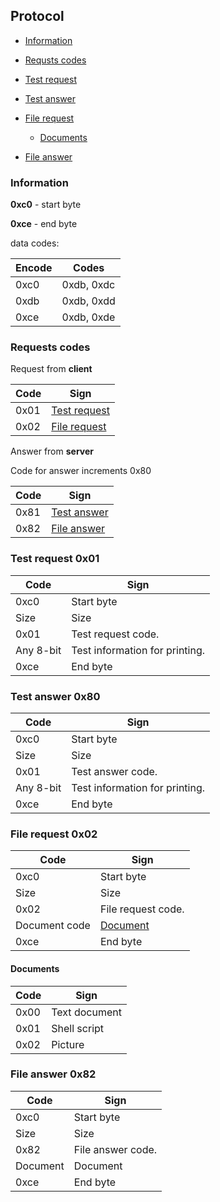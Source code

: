 ## Protocol

- [Information](#information)

- [Requsts codes](#requests-codes)

- [Test request](#test-request-0x01)

- [Test answer](#test-answer-0x80)

- [File request](#file-request-0x02)

    - [Documents](#documents)

- [File answer](#file-answer-0x82)

### Information

**0xc0** - start byte

**0xce** - end byte

data codes:

| Encode   | Codes          |
|----------|----------------|
| 0xc0     | 0xdb, 0xdc     |
| 0xdb     | 0xdb, 0xdd     |
| 0xce     | 0xdb, 0xde     |

### Requests codes

Request from **client**

| Code   | Sign                                  |
|--------|---------------------------------------|
| 0x01   | [Test request](#test-request-0x01)    |
| 0x02   | [File request](#file-request-0x02)    |

Answer from **server**

Code for answer increments 0x80

| Code   | Sign                                  |
|--------|---------------------------------------|
| 0x81   | [Test answer](#test-answer-0x80)      |
| 0x82   | [File answer](#file-answer-0x82)      |


### Test request 0x01

| Code      | Sign                                  |
|-----------|---------------------------------------|
| 0xc0      | Start byte                            |
| Size      | Size                                  |
| 0x01      | Test request code.                    |
| Any 8-bit | Test information for printing.        |
| 0xce      | End byte                              |

### Test answer 0x80

| Code      | Sign                                  |
|-----------|---------------------------------------|
| 0xc0      | Start byte                            |
| Size      | Size                                  |
| 0x01      | Test answer code.                     |
| Any 8-bit | Test information for printing.        |
| 0xce      | End byte                              |

### File request 0x02

| Code          | Sign                                  |
|---------------|---------------------------------------|
| 0xc0          | Start byte                            |
| Size          | Size                                  |
| 0x02          | File request code.                    |
| Document code | [Document](#documents)                |
| 0xce          | End byte                              |

#### Documents 

| Code          | Sign                                  |
|---------------|---------------------------------------|
| 0x00          | Text document                         |
| 0x01          | Shell script                          |
| 0x02          | Picture                               |

### File answer 0x82

| Code          | Sign                                  |
|---------------|---------------------------------------|
| 0xc0          | Start byte                            |
| Size          | Size                                  |
| 0x82          | File answer code.                     |
| Document      | Document                              |
| 0xce          | End byte                              |
